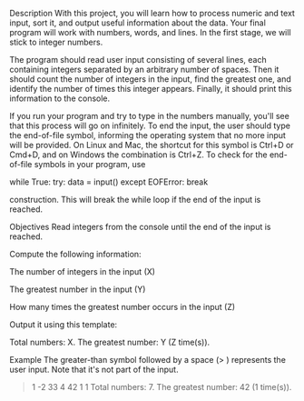 Description
With this project, you will learn how to process numeric and text input, sort it, and output useful information about the data. Your final program will work with numbers, words, and lines. In the first stage, we will stick to integer numbers.

The program should read user input consisting of several lines, each containing integers separated by an arbitrary number of spaces. Then it should count the number of integers in the input, find the greatest one, and identify the number of times this integer appears. Finally, it should print this information to the console.

If you run your program and try to type in the numbers manually, you'll see that this process will go on infinitely. To end the input, the user should type the end-of-file symbol, informing the operating system that no more input will be provided. On Linux and Mac, the shortcut for this symbol is Ctrl+D or Cmd+D, and on Windows the combination is Ctrl+Z. To check for the end-of-file symbols in your program, use

while True:
    try:
        data = input()
    except EOFError:
        break


construction. This will break the while loop if the end of the input is reached.

Objectives
Read integers from the console until the end of the input is reached.

Compute the following information:

The number of integers in the input (X)

The greatest number in the input (Y)

How many times the greatest number occurs in the input (Z)

Output it using this template:

Total numbers: X.
The greatest number: Y (Z time(s)).

Example
The greater-than symbol followed by a space (> ) represents the user input. Note that it's not part of the input.

> 1 -2   33 4
> 42
> 1                 1
Total numbers: 7.
The greatest number: 42 (1 time(s)).